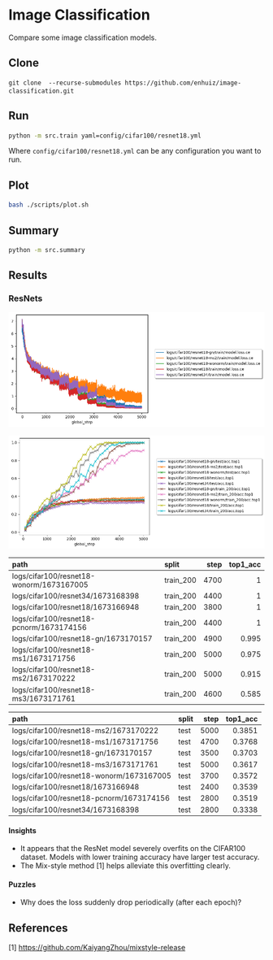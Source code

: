 # Image Classification

Compare some image classification models.

## Clone

```
git clone  --recurse-submodules https://github.com/enhuiz/image-classification.git
```

## Run

```bash
python -m src.train yaml=config/cifar100/resnet18.yml
```

Where `config/cifar100/resnet18.yml` can be any configuration you want to run.

## Plot

```bash
bash ./scripts/plot.sh
```

## Summary

```bash
python -m src.summary
```

## Results

### ResNets

![](figures/resnets/loss.png)

![](figures/resnets/acc.top1.png)

| path                                     | split     | step | top1_acc |
| :--------------------------------------- | :-------- | ---: | -------: |
| logs/cifar100/resnet18-wonorm/1673167005 | train_200 | 4700 |        1 |
| logs/cifar100/resnet34/1673168398        | train_200 | 4400 |        1 |
| logs/cifar100/resnet18/1673166948        | train_200 | 3800 |        1 |
| logs/cifar100/resnet18-pcnorm/1673174156 | train_200 | 4400 |        1 |
| logs/cifar100/resnet18-gn/1673170157     | train_200 | 4900 |    0.995 |
| logs/cifar100/resnet18-ms1/1673171756    | train_200 | 5000 |    0.975 |
| logs/cifar100/resnet18-ms2/1673170222    | train_200 | 5000 |    0.915 |
| logs/cifar100/resnet18-ms3/1673171761    | train_200 | 4600 |    0.585 |

| path                                     | split | step | top1_acc |
| :--------------------------------------- | :---- | ---: | -------: |
| logs/cifar100/resnet18-ms2/1673170222    | test  | 5000 |   0.3851 |
| logs/cifar100/resnet18-ms1/1673171756    | test  | 4700 |   0.3768 |
| logs/cifar100/resnet18-gn/1673170157     | test  | 3500 |   0.3703 |
| logs/cifar100/resnet18-ms3/1673171761    | test  | 5000 |   0.3617 |
| logs/cifar100/resnet18-wonorm/1673167005 | test  | 3700 |   0.3572 |
| logs/cifar100/resnet18/1673166948        | test  | 2400 |   0.3539 |
| logs/cifar100/resnet18-pcnorm/1673174156 | test  | 2800 |   0.3519 |
| logs/cifar100/resnet34/1673168398        | test  | 2800 |   0.3338 |

#### Insights

- It appears that the ResNet model severely overfits on the CIFAR100 dataset. Models with lower training accuracy have larger test accuracy.
- The Mix-style method [1] helps alleviate this overfitting clearly.

#### Puzzles

- Why does the loss suddenly drop periodically (after each epoch)?

## References

[1] https://github.com/KaiyangZhou/mixstyle-release
